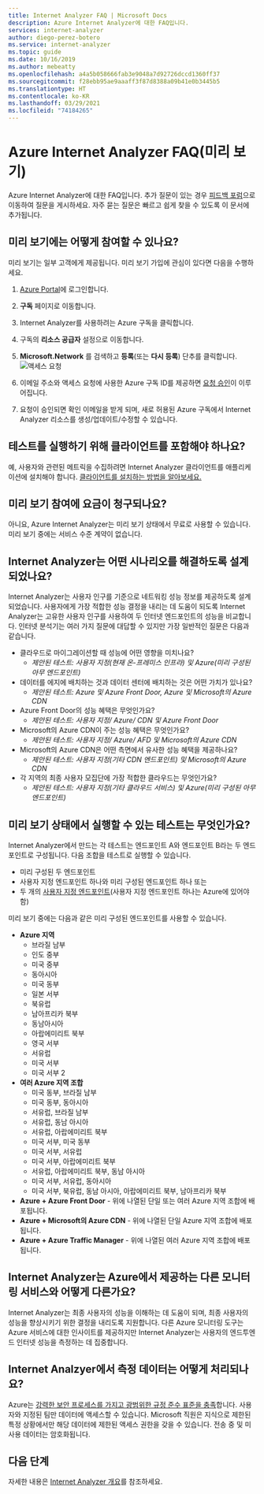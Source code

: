 ```yaml
---
title: Internet Analyzer FAQ | Microsoft Docs
description: Azure Internet Analyzer에 대한 FAQ입니다.
services: internet-analyzer
author: diego-perez-botero
ms.service: internet-analyzer
ms.topic: guide
ms.date: 10/16/2019
ms.author: mebeatty
ms.openlocfilehash: a4a5b058666fab3e9048a7d92726dccd1360ff37
ms.sourcegitcommit: f28ebb95ae9aaaff3f87d8388a09b41e0b3445b5
ms.translationtype: HT
ms.contentlocale: ko-KR
ms.lasthandoff: 03/29/2021
ms.locfileid: "74184265"
---
```

# <a name="azure-internet-analyzer-faq-preview"></a>Azure Internet Analyzer FAQ(미리 보기)

Azure Internet Analyzer에 대한 FAQ입니다. 추가 질문이 있는 경우 [피드백 포럼](https://aka.ms/internetAnalyzerFeedbackForum)으로 이동하여 질문을 게시하세요. 자주 묻는 질문은 빠르고 쉽게 찾을 수 있도록 이 문서에 추가됩니다.

## <a name="how-do-i-participate-in-the-preview"></a>미리 보기에는 어떻게 참여할 수 있나요?

미리 보기는 일부 고객에게 제공됩니다. 미리 보기 가입에 관심이 있다면 다음을 수행하세요.

1. [Azure Portal](https://ms.portal.azure.com)에 로그인합니다.
2. **구독** 페이지로 이동합니다.
3. Internet Analyzer를 사용하려는 Azure 구독을 클릭합니다.
4. 구독의 **리소스 공급자** 설정으로 이동합니다.
5. **Microsoft.Network** 를 검색하고 **등록**(또는 **다시 등록**) 단추를 클릭합니다.
![액세스 요청](./media/ia-faq/request-preview-access.png)

6. 이메일 주소와 액세스 요청에 사용한 Azure 구독 ID를 제공하면 [요청 승인](https://aka.ms/internetAnalyzerContact)이 이루어집니다.
7. 요청이 승인되면 확인 이메일을 받게 되며, 새로 허용된 Azure 구독에서 Internet Analyzer 리소스를 생성/업데이트/수정할 수 있습니다.

## <a name="do-i-need-to-embed-the-client-to-run-a-test"></a>테스트를 실행하기 위해 클라이언트를 포함해야 하나요?

예, 사용자와 관련된 메트릭을 수집하려면 Internet Analyzer 클라이언트를 애플리케이션에 설치해야 합니다. [클라이언트를 설치하는 방법을 알아보세요.](internet-analyzer-embed-client.md) 

## <a name="do-i-get-billed-for-participating-in-the-preview"></a>미리 보기 참여에 요금이 청구되나요?
아니요, Azure Internet Analyzer는 미리 보기 상태에서 무료로 사용할 수 있습니다. 미리 보기 중에는 서비스 수준 계약이 없습니다.

## <a name="what-scenarios-is-internet-analyzer-designed-to-address"></a>Internet Analyzer는 어떤 시나리오를 해결하도록 설계되었나요?

Internet Analyzer는 사용자 인구를 기준으로 네트워킹 성능 정보를 제공하도록 설계되었습니다. 사용자에게 가장 적합한 성능 결정을 내리는 데 도움이 되도록 Internet Analyzer는 고유한 사용자 인구를 사용하여 두 인터넷 엔드포인트의 성능을 비교합니다. 인터넷 분석기는 여러 가지 질문에 대답할 수 있지만 가장 일반적인 질문은 다음과 같습니다.

* 클라우드로 마이그레이션할 때 성능에 어떤 영향을 미치나요? 
    * *제안된 테스트: 사용자 지정(현재 온-프레미스 인프라) 및 Azure(미리 구성된 아무 엔드포인트)*
* 데이터를 에지에 배치하는 것과 데이터 센터에 배치하는 것은 어떤 가치가 있나요? 
    *  *제안된 테스트: Azure 및 Azure Front Door, Azure 및 Microsoft의 Azure CDN*
* Azure Front Door의 성능 혜택은 무엇인가요?
    *  *제안된 테스트: 사용자 지정/ Azure/ CDN 및 Azure Front Door*
* Microsoft의 Azure CDN이 주는 성능 혜택은 무엇인가요? 
    *  *제안된 테스트: 사용자 지정/ Azure/ AFD 및 Microsoft의 Azure CDN*
* Microsoft의 Azure CDN은 어떤 측면에서 유사한 성능 혜택을 제공하나요? 
    *  *제안된 테스트: 사용자 지정(기타 CDN 엔드포인트) 및 Microsoft의 Azure CDN*
* 각 지역의 최종 사용자 모집단에 가장 적합한 클라우드는 무엇인가요? 
    *  *제안된 테스트: 사용자 지정(기타 클라우드 서비스) 및 Azure(미리 구성된 아무 엔드포인트)*

## <a name="which-tests-can-i-run-in-preview"></a>미리 보기 상태에서 실행할 수 있는 테스트는 무엇인가요?

Internet Analyzer에서 만드는 각 테스트는 엔드포인트 A와 엔드포인트 B라는 두 엔드포인트로 구성됩니다. 다음 조합을 테스트로 실행할 수 있습니다.  
* 미리 구성된 두 엔드포인트
* 사용자 지정 엔드포인트 하나와 미리 구성된 엔드포인트 하나 또는
* 두 개의 [사용자 지정 엔드포인트](internet-analyzer-custom-endpoint.md)(사용자 지정 엔드포인트 하나는 Azure에 있어야 함)

미리 보기 중에는 다음과 같은 미리 구성된 엔드포인트를 사용할 수 있습니다.
* **Azure 지역**
    * 브라질 남부
    * 인도 중부
    * 미국 중부
    * 동아시아
    * 미국 동부
    * 일본 서부
    * 북유럽
    * 남아프리카 북부
    * 동남아시아
    * 아랍에미리트 북부
    * 영국 서부  
    * 서유럽
    * 미국 서부
    * 미국 서부 2
* **여러 Azure 지역 조합**
    * 미국 동부, 브라질 남부
    * 미국 동부, 동아시아
    * 서유럽, 브라질 남부
    * 서유럽, 동남 아시아
    * 서유럽, 아랍에미리트 북부
    * 미국 서부, 미국 동부
    * 미국 서부, 서유럽
    * 미국 서부, 아랍에미리트 북부
    * 서유럽, 아랍에미리트 북부, 동남 아시아
    * 미국 서부, 서유럽, 동아시아
    * 미국 서부, 북유럽, 동남 아시아, 아랍에미리트 북부, 남아프리카 북부 
* **Azure + Azure Front Door** - 위에 나열된 단일 또는 여러 Azure 지역 조합에 배포됩니다.
* **Azure + Microsoft의 Azure CDN** - 위에 나열된 단일 Azure 지역 조합에 배포됩니다.
* **Azure + Azure Traffic Manager** - 위에 나열된 여러 Azure 지역 조합에 배포됩니다.

## <a name="how-is-internet-analyzer-different-from-other-monitoring-services-provided-by-azure"></a>Internet Analyzer는 Azure에서 제공하는 다른 모니터링 서비스와 어떻게 다른가요?

Internet Analyzer는 최종 사용자의 성능을 이해하는 데 도움이 되며, 최종 사용자의 성능을 향상시키기 위한 결정을 내리도록 지원합니다. 다른 Azure 모니터링 도구는 Azure 서비스에 대한 인사이트를 제공하지만 Internet Analyzer는 사용자의 엔드투엔드 인터넷 성능을 측정하는 데 집중합니다.

## <a name="how-is-measurement-data-handled-by-internet-analyzer"></a>Internet Analzyer에서 측정 데이터는 어떻게 처리되나요?

Azure는 [강력한 보안 프로세스를 가지고 광범위한 규정 준수 표준을 충족](https://azure.microsoft.com/support/trust-center/)합니다. 사용자와 지정된 팀만 데이터에 액세스할 수 있습니다. Microsoft 직원은 지식으로 제한된 특정 상황에서만 해당 데이터에 제한된 액세스 권한을 갖을 수 있습니다. 전송 중 및 미사용 데이터는 암호화됩니다.

## <a name="next-steps"></a>다음 단계

자세한 내용은 [Internet Analyzer 개요](internet-analyzer-overview.md)를 참조하세요.
